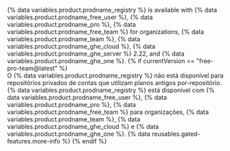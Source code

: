 {% data variables.product.prodname_registry %} is available with {% data variables.product.prodname_free_user %}, {% data variables.product.prodname_pro %}, {% data variables.product.prodname_free_team %} for organizations, {% data variables.product.prodname_team %}, {% data variables.product.prodname_ghe_cloud %}, {% data variables.product.prodname_ghe_server %} 2.22, and {% data variables.product.prodname_ghe_one %}.
{% if currentVersion == "free-pro-team@latest" %}
<br>O {% data variables.product.prodname_registry %} não está disponível para repositórios privados de contas que utilizam planos antigos por-repositório. {% data variables.product.prodname_registry %} está disponível com {% data variables.product.prodname_free_user %}, {% data variables.product.prodname_pro %}, {% data variables.product.prodname_free_team %} para organizações, {% data variables.product.prodname_team %}, {% data variables.product.prodname_ghe_cloud %} e {% data variables.product.prodname_ghe_one %}. {% data reusables.gated-features.more-info %}
{% endif %}
